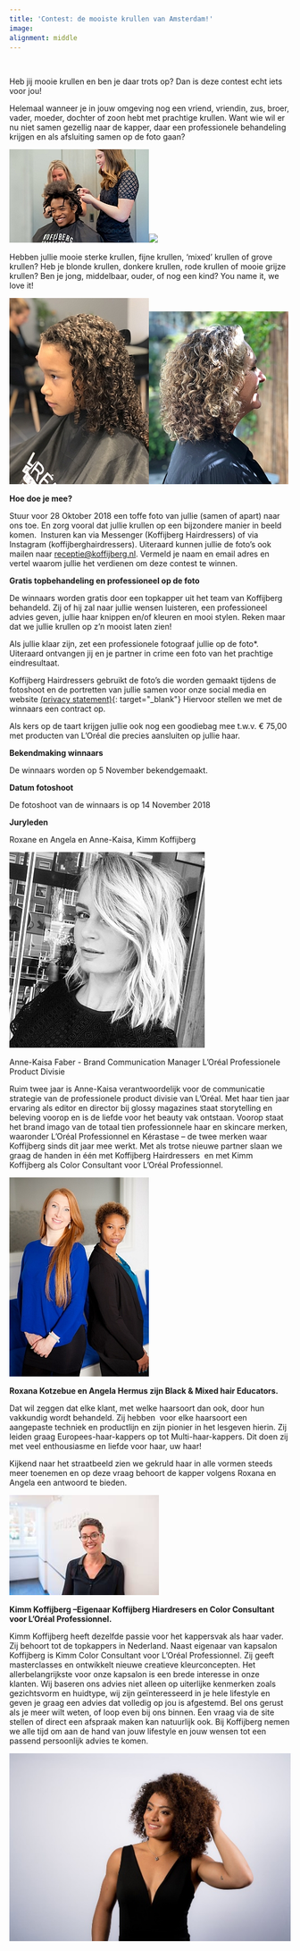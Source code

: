 ```yaml
---
title: 'Contest: de mooiste krullen van Amsterdam!'
image:
alignment: middle
---
```


&nbsp;

Heb jij mooie krullen en ben je daar trots op? Dan is deze contest echt iets voor jou!

Helemaal wanneer je in jouw omgeving nog een vriend, vriendin, zus, broer, vader, moeder, dochter of zoon hebt met prachtige krullen. Want wie wil er nu niet samen gezellig naar de kapper, daar een professionele behandeling krijgen en als afsluiting samen op de foto gaan?

![](/uploads/krullen-maken.jpg)![](blob:https://app.cloudcannon.com/761f948a-a884-4bdc-8724-275d184b6502)

Hebben jullie mooie sterke krullen, fijne krullen, ‘mixed’ krullen of grove krullen? Heb je blonde krullen, donkere krullen, rode krullen of mooie grijze krullen? Ben je jong, middelbaar, ouder, of nog een kind? You name it, we love it!

![](/uploads/kindje-krullen-kapper-amsterdam.jpg)![](/uploads/krullen-sabine-kapper-2.jpg)

**Hoe doe je mee?**

Stuur voor 28 Oktober 2018 een toffe foto van jullie (samen of apart) naar ons toe. En zorg vooral dat jullie krullen op een bijzondere manier in beeld komen.&nbsp; Insturen kan via Messenger (Koffijberg Hairdressers) of via Instagram (koffijberghairdressers). Uiteraard kunnen jullie de foto’s ook mailen naar receptie@koffijberg.nl. Vermeld je naam en email adres en vertel waarom jullie het verdienen om deze contest te winnen.&nbsp;

**Gratis topbehandeling en professioneel op de foto**

De winnaars worden gratis door een topkapper uit het team van Koffijberg behandeld. Zij of hij zal naar jullie wensen luisteren, een professioneel advies geven, jullie haar knippen en/of kleuren en mooi stylen. Reken maar dat we jullie krullen op z’n mooist laten zien!&nbsp;

Als jullie klaar zijn, zet een professionele fotograaf jullie op de foto\*. Uiteraard ontvangen jij en je partner in crime een foto van het prachtige eindresultaat.

Koffijberg Hairdressers gebruikt de foto’s die worden gemaakt tijdens de fotoshoot en de portretten van jullie samen voor onze social media en website [(privacy statement)](https://www.koffijberg.nl/privacy/){: target="_blank"}&nbsp;Hiervoor stellen we met de winnaars een contract op.

Als kers op de taart krijgen jullie ook nog een goodiebag mee t.w.v. € 75,00 met producten van L’Or&eacute;al die precies aansluiten op jullie haar.

**Bekendmaking winnaars**

De winnaars worden op 5 November bekendgemaakt.

**Datum fotoshoot**

De fotoshoot van de winnaars is op 14 November 2018

**Juryleden**

Roxane en Angela en Anne-Kaisa, Kimm Koffijberg

![](/uploads/ak-loreal-kerastase-kapper.jpg)

Anne-Kaisa Faber - Brand Communication Manager L’Or&eacute;al Professionele Product Divisie

Ruim twee jaar is Anne-Kaisa verantwoordelijk voor de communicatie strategie van de professionele product divisie van L’Or&eacute;al. Met haar tien jaar ervaring als editor en director bij glossy magazines staat storytelling en beleving voorop en is de liefde voor het beauty vak ontstaan. Voorop staat het brand imago van de totaal tien professionnele haar en skincare merken, waaronder L’Or&eacute;al Professionnel en K&eacute;rastase – de twee merken waar Koffijberg sinds dit jaar mee werkt. Met als trotse nieuwe partner slaan we graag de handen in &eacute;&eacute;n met Koffijberg Hairdressers &nbsp;en met Kimm Koffijberg als Color Consultant voor L’Or&eacute;al Professionnel.

![](/uploads/jury-1.jpg)

**Roxana Kotzebue en Angela Hermus zijn Black & Mixed hair Educators.**

Dat wil zeggen dat elke klant, met welke haarsoort dan ook, door hun vakkundig wordt behandeld. Zij hebben&nbsp; voor elke haarsoort een aangepaste techniek en productlijn en zijn pionier in het lesgeven hierin. Zij leiden graag Europees-haar-kappers op tot Multi-haar-kappers. Dit doen zij met veel enthousiasme en liefde voor haar, uw haar!

Kijkend naar het straatbeeld zien we gekruld haar in alle vormen steeds meer toenemen en op deze vraag behoort de kapper volgens Roxana en Angela een antwoord te bieden.

![](/uploads/kimm-kapper-amsterdam-krullen.jpg)

**Kimm Koffijberg –Eigenaar Koffijberg Hiardresers en Color Consultant voor L’Or&eacute;al Professionnel.**

Kimm Koffijberg heeft dezelfde passie voor het kappersvak als haar vader. Zij behoort tot de topkappers in Nederland. Naast eigenaar van kapsalon Koffijberg is Kimm Color Consultant voor L’Or&eacute;al Professionnel. Zij geeft masterclasses en ontwikkelt nieuwe creatieve kleurconcepten. Het allerbelangrijkste voor onze kapsalon is een brede interesse in onze klanten. Wij baseren ons advies niet alleen op uiterlijke kenmerken zoals gezichtsvorm en huidtype, wij zijn ge&iuml;nteresseerd in je hele lifestyle en geven je graag een advies dat volledig op jou is afgestemd. Bel ons gerust als je meer wilt weten, of loop even bij ons binnen. Een vraag via de site stellen of direct een afspraak maken kan natuurlijk ook. Bij Koffijberg nemen we alle tijd om aan de hand van jouw lifestyle en jouw wensen tot een passend persoonlijk advies te komen.

![](/uploads/iva-krullen.jpg)

&nbsp;

&nbsp;